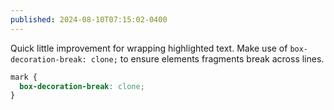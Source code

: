 ```yaml
---
published: 2024-08-10T07:15:02-0400
---
```


Quick little improvement for wrapping highlighted text. Make use of `box-decoration-break: clone;` to ensure elements fragments break across lines.

```css
mark {
  box-decoration-break: clone;
}
```
